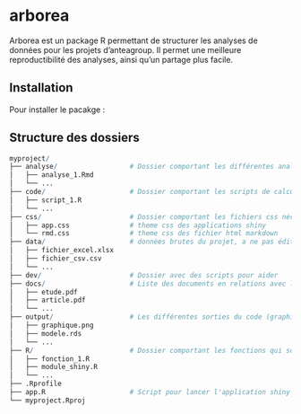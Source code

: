 
<!-- README.md is generated from README.Rmd. Please edit that file -->

# arborea

<!-- badges: start -->

<!-- badges: end -->

Arborea est un package R permettant de structurer les analyses de
données pour les projets d’anteagroup. Il permet une meilleure
reproductibilité des analyses, ainsi qu’un partage plus facile.

## Installation

Pour installer le pacakge :

## Structure des dossiers

``` r
myproject/
├── analyse/                  # Dossier comportant les différentes analyses réalisées, au format Rmd
│   ├── analyse_1.Rmd
│   └── ... 
├── code/                     # Dossier comportant les scripts de calculs, au format .R
│   ├── script_1.R
│   └── ... 
├── css/                      # Dossier comportant les fichiers css nécéssaires
│   ├── app.css               # theme css des applications shiny
│   └── rmd.css               # theme css des fichier html markdown
├── data/                     # données brutes du projet, a ne pas éditer 
│   ├── fichier_excel.xlsx
│   ├── fichier_csv.csv
│   └── ... 
├── dev/                      # Dossier avec des scripts pour aider
├── docs/                     # Liste des documents en relations avec l'études (articles, rapport etc.)
│   ├── etude.pdf
│   ├── article.pdf
│   └── ... 
├── output/                   # Les différentes sorties du code (graphiques, tables, modèles etc.)
│   ├── graphique.png
│   ├── modele.rds
│   └── ... 
├── R/                        # Dossier comportant les fonctions qui sont utilisés dans les scripts et analyses
│   ├── fonction_1.R
│   ├── module_shiny.R
│   └── ... 
├── .Rprofile
├── app.R                     # Script pour lancer l'application shiny 
└── myproject.Rproj
```
